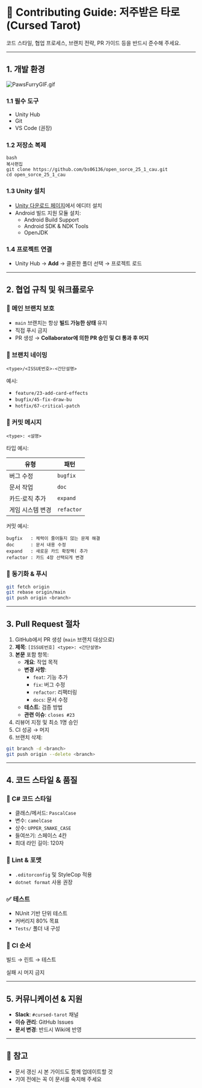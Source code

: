 # 💠 Contributing Guide: 저주받은 타로 (Cursed Tarot)

코드 스타일, 협업 프로세스, 브랜치 전략, PR 가이드 등을 반드시 준수해 주세요.

---

## 1. 개발 환경

![PawsFurryGIF.gif](attachment:a5835e1f-b7f7-483a-8b19-1f40ae29b1f5:PawsFurryGIF.gif)

### 1.1 필수 도구

- Unity Hub
- Git
- VS Code (권장)

### 1.2 저장소 복제

```
bash
복사편집
git clone https://github.com/bs06136/open_sorce_25_1_cau.git
cd open_sorce_25_1_cau

```

### 1.3 Unity 설치

- [Unity 다운로드 페이지](https://unity.com/kr/download)에서 에디터 설치
- Android 빌드 지원 모듈 설치:
    - Android Build Support
    - Android SDK & NDK Tools
    - OpenJDK

### 1.4 프로젝트 연결

- Unity Hub → **Add** → 클론한 폴더 선택 → 프로젝트 로드

---

## 2. 협업 규칙 및 워크플로우

### 🔐 메인 브랜치 보호

- `main` 브랜치는 항상 **빌드 가능한 상태** 유지
- 직접 푸시 금지
- PR 생성 → **Collaborator에 의한 PR 승인 및 CI 통과 후 머지**

### 🌿 브랜치 네이밍

```
<type>/<ISSUE번호>-<간단설명>
```

예시:

- `feature/23-add-card-effects`
- `bugfix/45-fix-draw-bu`
- `hotfix/67-critical-patch`

### 💬 커밋 메시지

```
<type>: <설명>
```

타입 예시:

| **유형** | **패턴** |
| --- | --- |
| 버그 수정 | `bugfix` |
| 문서 작업 | `doc` |
| 카드·로직 추가 | `expand` |
| 게임 시스템 변경 | `refactor` |

커밋 예시:

```
bugfix   : 체력이 줄어들지 않는 문제 해결
doc      : 문서 내용 수정
expand   : 새로운 카드 확장팩( 추가
refactor : 카드 4장 선택되게 변경
```

### 🔄 동기화 & 푸시

```bash
git fetch origin
git rebase origin/main
git push origin <branch>
```

---

## 3. Pull Request 절차

1. GitHub에서 PR 생성 (`main` 브랜치 대상으로)
2. **제목**: `[ISSUE번호] <type>: <간단설명>`
3. **본문** 포함 항목:
    - **개요**: 작업 목적
    - **변경 사항**:
        - `feat`: 기능 추가
        - `fix`: 버그 수정
        - `refactor`: 리팩터링
        - `docs`: 문서 수정
    - **테스트**: 검증 방법
    - **관련 이슈**: `closes #23`
4. 리뷰어 지정 및 최소 1명 승인
5. CI 성공 → 머지
6. 브랜치 삭제:

```bash
git branch -d <branch>
git push origin --delete <branch>
```

---

## 4. 코드 스타일 & 품질

### 📐 C# 코드 스타일

- 클래스/메서드: `PascalCase`
- 변수: `camelCase`
- 상수: `UPPER_SNAKE_CASE`
- 들여쓰기: 스페이스 4칸
- 최대 라인 길이: 120자

### 🧹 Lint & 포맷

- `.editorconfig` 및 StyleCop 적용
- `dotnet format` 사용 권장

### ✅ 테스트

- NUnit 기반 단위 테스트
- 커버리지 80% 목표
- `Tests/` 폴더 내 구성

### 🔁 CI 순서

빌드 → 린트 → 테스트

실패 시 머지 금지

---

## 5. 커뮤니케이션 & 지원

- **Slack**: `#cursed-tarot` 채널
- **이슈 관리**: GitHub Issues
- **문서 변경**: 반드시 Wiki에 반영

---

## 📌 참고

- 문서 갱신 시 본 가이드도 함께 업데이트할 것
- 기여 전에는 꼭 이 문서를 숙지해 주세요
